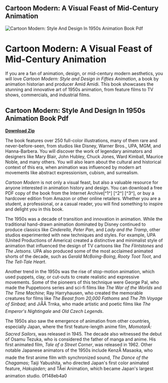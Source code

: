 ## Cartoon Modern: A Visual Feast of Mid-Century Animation

 
![Cartoon Modern: Style And Design In 1950s Animation Book Pdf](https://encrypted-tbn2.gstatic.com/images?q=tbn:ANd9GcTWbZOIU_VeWcThvboODMf40-zNUM2zroKIK8pqesuoFkorBOsBpmWefnI)

 
# Cartoon Modern: A Visual Feast of Mid-Century Animation
 
If you are a fan of animation, design, or mid-century modern aesthetics, you will love *Cartoon Modern: Style and Design in Fifties Animation*, a book by animation historian and producer Amid Amidi. This book showcases the stunning and innovative art of 1950s animation, from feature films to TV shows, commercials, and industrial films.
 
## Cartoon Modern: Style And Design In 1950s Animation Book Pdf


[**Download Zip**](https://www.google.com/url?q=https%3A%2F%2Fgeags.com%2F2tKlel&sa=D&sntz=1&usg=AOvVaw3OTNgE2wanSPFQTF38Uu3h)

 
The book features over 250 full-color illustrations, many of them rare and never-before-seen, from studios like Disney, Warner Bros., UPA, MGM, and Hanna-Barbera. You will discover the work of legendary animators and designers like Mary Blair, John Hubley, Chuck Jones, Ward Kimball, Maurice Noble, and many others. You will also learn about the cultural and historical context of this era, when animation was influenced by modern art movements like abstract expressionism, cubism, and surrealism.
 
*Cartoon Modern* is not only a visual feast, but also a valuable resource for anyone interested in animation history and design. You can download a free PDF copy of the book from the Internet Archive[^1^] [^2^] [^3^], or buy a hardcover edition from Amazon or other online retailers. Whether you are a student, a professional, or a casual reader, you will find something to inspire and delight you in this book.
  
The 1950s was a decade of transition and innovation in animation. While the traditional hand-drawn animation dominated by Disney continued to produce classics like *Cinderella*, *Peter Pan*, and *Lady and the Tramp*, other studios experimented with new techniques and styles. For example, UPA (United Productions of America) created a distinctive and minimalist style of animation that influenced the design of TV cartoons like *The Flintstones* and *The Jetsons*. UPA also produced some of the most acclaimed animated shorts of the decade, such as *Gerald McBoing-Boing*, *Rooty Toot Toot*, and *The Tell-Tale Heart*.
 
Another trend in the 1950s was the rise of stop-motion animation, which used puppets, clay, or cut-outs to create realistic and expressive movements. Some of the pioneers of this technique were George Pal, who made the Puppetoons series and sci-fi films like *The War of the Worlds* and *The Time Machine*; Ray Harryhausen, who created the memorable creatures for films like *The Beast from 20,000 Fathoms* and *The 7th Voyage of Sinbad*; and JiÅÃ­ Trnka, who made artistic and poetic films like *The Emperor's Nightingale* and *Old Czech Legends*.
 
The 1950s also saw the emergence of animation from other countries, especially Japan, where the first feature-length anime film, *MomotarÅ: Sacred Sailors*, was released in 1945. The decade also witnessed the debut of Osamu Tezuka, who is considered the father of manga and anime. His first animated film, *Tale of a Street Corner*, was released in 1962. Other notable Japanese animators of the 1950s include KenzÅ Masaoka, who made the first anime film with synchronized sound, *The Dance of the Chagamas*; Taiji Yabushita, who directed Japan's first color animated feature, *Hakujaden*; and TÅei Animation, which became Japan's largest animation studio.
 0f148eb4a0
